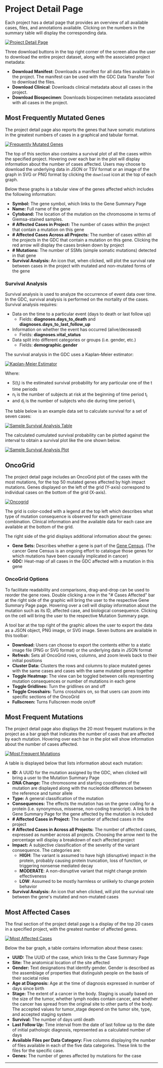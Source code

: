 # Project Detail Page

Each project has a detail page that provides an overview of all available cases, files, and annotations available. Clicking on the numbers in the summary table will display the corresponding data.

[![Project Detail Page](images/gdc-project-entity-page.png)](images/gdc-project-entity-page.png "Click to see the full image.")

Three download buttons in the top right corner of the screen allow the user to download the entire project dataset, along with the associated project metadata:

* __Download Manifest__: Downloads a manifest for all data files available in the project. The manifest can be used with the GDC Data Transfer Tool to download the files.
* __Download Clinical__: Downloads clinical metadata about all cases in the project.
* __Download Biospecimen__: Downloads biospecimen metadata associated with all cases in the project.

## Most Frequently Mutated Genes

The project detail page also reports the genes that have somatic mutations in the greatest numbers of cases in a graphical and tabular format.

[![Frequently Mutated Genes](images/gdc-frequently-mutated-genes.png)](images/gdc-frequently-mutated-genes.png "Click to see the full image.")

The top of this section also contains a survival plot of all the cases within the specified project. Hovering over each bar in the plot will display information about the number of cases affected. Users may choose to download the underlying data in JSON or TSV format or an image of the graph in SVG or PNG format by clicking the `download` icon at the top of each graph.

Below these graphs is a tabular view of the genes affected which includes the following information:

* __Symbol:__ The gene symbol, which links to the Gene Summary Page
* __Name:__ Full name of the gene
* __Cytoband:__ The location of the mutation on the chromosome in terms of Giemsa-stained samples.
* __# Affected Cases in Project:__ The number of cases within the project that contain a mutation on this gene
* __# Affected Cases Across all Projects:__ The number of cases within all the projects in the GDC that contain a mutation on this gene.  Clicking the red arrow will display the cases broken down by project
* __# Mutations:__ The number of SSMs (simple somatic mutations) detected in that gene
* __Survival Analysis:__ An icon that, when clicked, will plot the survival rate between cases in the project with mutated and non-mutated forms of the gene

### Survival Analysis

Survival analysis is used to analyze the occurrence of event data over time.  In the GDC, survival analysis is performed on the mortality of the cases. Survival analysis requires:

*  Data on the time to a particular event (days to death or last follow up)
    * Fields:  __diagnoses.days_to_death__ and __diagnoses.days_to_last_follow_up__
*  Information on whether the event has occurred (alive/deceased)
    * Fields:  __diagnoses.vital_status__
*  Data split into different categories or groups (i.e. gender, etc.)
    * Fields:  __demographic.gender__

The survival analysis in the GDC uses a Kaplan-Meier estimator:

[![Kaplan-Meier Estimator](images/gdc-kaplan-meier-estimator.png)](images/gdc-kaplan-meier-estimator "Click to see the full image.")

Where:

 * S(t<sub>i</sub>) is the estimated survival probability for any particular one of the t time periods
 * n<sub>i</sub> is the number of subjects at risk at the beginning of time period t<sub>i</sub>
 * and d<sub>i</sub> is the number of subjects who die during time period t<sub>i</sub>

The table below is an example data set to calculate survival for a set of seven cases:

[![Sample Survival Analysis Table](images/gdc-sample-survival-table.png)](images/gdc-sample-survival-table.png "Click to see the full image.")

The calculated cumulated survival probability can be plotted against the interval to obtain a survival plot like the one shown below.

[![Sample Survival Analysis Plot](images/gdc-survival-plot.png)](images/gdc-survival-plot.png "Click to see the full image.")


## OncoGrid

The project detail page includes an OncoGrid plot of the cases with the most mutations, for the top 50 mutated genes affected by high impact mutations. Genes displayed on the left of the grid (Y-axis) correspond to individual cases on the bottom of the grid (X-axis).  

[![Oncogrid](images/gdc-oncogrid.png)](images/gdc-oncogrid.png "Click to see the full image.")

The grid is color-coded with a legend at the top left which describes what type of mutation consequence is observed for each gene/case combination. Clinical information and the available data for each case are available at the bottom of the grid.

The right side of the grid displays additional information about the genes:

* __Gene Sets:__ Describes whether a gene is part of the [Gene Census](http://cancer.sanger.ac.uk/census/).  (The cancer Gene Census is an ongoing effort to catalogue those genes for which mutations have been causally implicated in cancer)
* __GDC:__ Heat-map of all cases in the GDC affected with a mutation in this gene

### OncoGrid Options

To facilitate readability and comparisons, drag-and-drop can be used to reorder the gene rows.  Double clicking a row in the "# Cases Affected" bar at the right side of the graphic will bring the user to the respective Gene Summary Page page. Hovering over a cell will display information about the mutation such as its ID, affected case, and biological consequence. Clicking on the cell will bring the user to the respective Mutation Summary page.  

A tool bar at the top right of the graphic allows the user to export the data as a JSON object, PNG image, or SVG image.  Seven buttons are available in this toolbar:

* __Download:__ Users can choose to export the contents either to a static image file (PNG or SVG format) or the underlying data in JSON format
* __Refresh:__ Sets all OncoGrid rows, columns, and zoom levels back to their initial positions
* __Cluster Data:__ Clusters the rows and columns to place mutated genes with the same cases and cases with the same mutated genes together
* __Toggle Heatmap:__ The view can be toggled between cells representing mutation consequences or number of mutations in each gene
* __Toggle Gridlines:__ Turn the gridlines on and off
* __Toggle Crosshairs:__ Turns crosshairs on, so that users can zoom into specific sections of the OncoGrid
* __Fullscreen:__ Turns Fullscreen mode on/off

## Most Frequent Mutations
The project detail page also displays the 20 most frequent mutations in the project as a bar graph that indicates the number of cases that are affected by each mutation. Hovering over each bar in the plot will show information about the number of cases affected.

[![Most Frequent Mutations](images/gdc-frequent-mutations.png)](images/gdc-frequent-mutations.png "Click to see the full image.")

A table is displayed below that lists information about each mutation:

* __ID:__ A UUID for the mutation assigned by the GDC, when clicked will bring a user to the Mutation Summary Page
* __DNA Change:__ The chromosome and starting coordinates of the mutation are displayed along with the nucleotide differences between the reference and tumor allele
* __Type:__ A general classification of the mutation
* __Consequences:__ The effects the mutation has on the gene coding for a protein (i.e. synonymous, missense, non-coding transcript).  A link to the Gene Summary Page for the gene affected by the mutation is included
* __# Affected Cases in Project:__ The number of affected cases in the project
* __# Affected Cases in Across all Projects:__ The number of affected cases, expressed as number across all projects. Choosing the arrow next to the percentage will display a breakdown of each affected project
* __Impact:__ A subjective classification of the severity of the variant consequence. The categories are:
    * __HIGH__: The variant is assumed to have high (disruptive) impact in the protein, probably causing protein truncation, loss of function, or triggering nonsense mediated decay
    * __MODERATE__: A non-disruptive variant that might change protein effectiveness
    * __LOW__: Assumed to be mostly harmless or unlikely to change protein behavior
* __Survival Analysis:__ An icon that when clicked, will plot the survival rate between the gene's mutated and non-mutated cases

## Most Affected Cases

The final section of the project detail page is a display of the top 20 cases in a specified project, with the greatest number of affected genes.

[![Most Affected Cases](images/gdc-most-affected-cases.png)](images/gdc-most-affected-cases.png "Click to see the full image.")

Below the bar graph, a table contains information about these cases:

* __UUID:__ The UUID of the case, which links to the Case Summary Page
* __Site:__  The anatomical location of the site affected
* __Gender:__ Text designations that identify gender. Gender is described as the assemblage of properties that distinguish people on the basis of their societal roles
* __Age at Diagnosis:__ Age at the time of diagnosis expressed in number of days since birth
* __Stage:__ The extent of a cancer in the body. Staging is usually based on the size of the tumor, whether lymph nodes contain cancer, and whether the cancer has spread from the original site to other parts of the body. The accepted values for tumor_stage depend on the tumor site, type, and accepted staging system
* __Survival:__ The number of days until death
* __Last Follow Up:__ Time interval from the date of last follow up to the date of initial pathologic diagnosis, represented as a calculated number of days
* __Available Files per Data Category:__ Five columns displaying the number of files available in each of the five data categories.  These link to the files for the specific case.
* __Genes:__ The number of genes affected by mutations for the case

---
